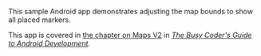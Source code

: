 This sample Android app demonstrates
adjusting the map bounds to show all placed markers.

This app is covered in 
[the chapter on Maps V2](https://commonsware.com/Android/previews/mapping-with-maps-v2)
in [*The Busy Coder's Guide to Android Development*](https://commonsware.com/Android/).

